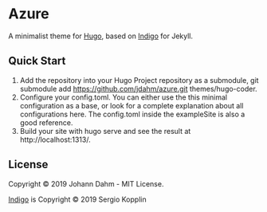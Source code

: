 Azure
=====

A minimalist theme for [Hugo](https://gohugo.io), based on
[Indigo](https://github.com/sergiokopplin/indigo) for Jekyll.

Quick Start
-----------

1. Add the repository into your Hugo Project repository as a submodule, git submodule add https://github.com/jdahm/azure.git themes/hugo-coder.
2. Configure your config.toml. You can either use the this minimal configuration as a base, or look for a complete explanation about all configurations here. The config.toml inside the exampleSite is also a good reference.
3. Build your site with hugo serve and see the result at http://localhost:1313/.

License
-------

Copyright © 2019 Johann Dahm - MIT License.

[Indigo](https://github.com/sergiokopplin/indigo) is Copyright © 2019 Sergio Kopplin
